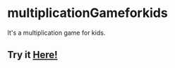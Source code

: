 # multiplicationGameforkids
It's a multiplication game for kids.

<h2> Try it <a href= "multiplicationgameforkids.netlify.app" > Here! </a>
